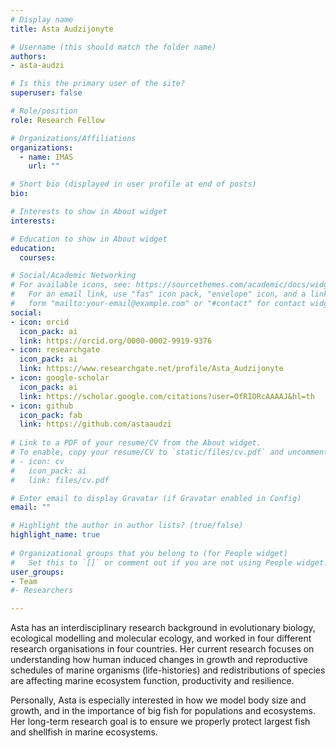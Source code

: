 ```yaml
---
# Display name
title: Asta Audzijonyte

# Username (this should match the folder name)
authors:
- asta-audzi

# Is this the primary user of the site?
superuser: false

# Role/position
role: Research Fellow

# Organizations/Affiliations
organizations:
  - name: IMAS
    url: ""

# Short bio (displayed in user profile at end of posts)
bio: 

# Interests to show in About widget
interests:

# Education to show in About widget
education:
  courses:

# Social/Academic Networking
# For available icons, see: https://sourcethemes.com/academic/docs/widgets/#icons
#   For an email link, use "fas" icon pack, "envelope" icon, and a link in the
#   form "mailto:your-email@example.com" or "#contact" for contact widget.
social:
- icon: orcid
  icon_pack: ai
  link: https://orcid.org/0000-0002-9919-9376
- icon: researchgate
  icon_pack: ai
  link: https://www.researchgate.net/profile/Asta_Audzijonyte
- icon: google-scholar
  icon_pack: ai
  link: https://scholar.google.com/citations?user=OfRIORcAAAAJ&hl=th
- icon: github
  icon_pack: fab
  link: https://github.com/astaaudzi
  
# Link to a PDF of your resume/CV from the About widget.
# To enable, copy your resume/CV to `static/files/cv.pdf` and uncomment the lines below.  
# - icon: cv
#   icon_pack: ai
#   link: files/cv.pdf

# Enter email to display Gravatar (if Gravatar enabled in Config)
email: ""

# Highlight the author in author lists? (true/false)
highlight_name: true
  
# Organizational groups that you belong to (for People widget)
#   Set this to `[]` or comment out if you are not using People widget.  
user_groups:
- Team
#- Researchers

---
```


Asta has an interdisciplinary research background in evolutionary biology, ecological modelling and molecular ecology, and worked in four different research organisations in four countries. Her current research focuses on understanding how human induced changes in growth and reproductive schedules of marine organisms (life-histories) and redistributions of species are affecting marine ecosystem function, productivity and resilience.

Personally, Asta is especially interested in how we model body size and growth, and in the importance of big fish for populations and ecosystems. Her long-term research goal is to ensure we properly protect largest fish and shellfish in marine ecosystems. 
